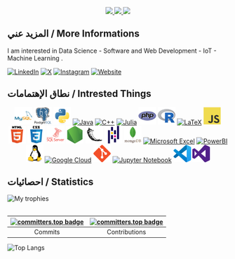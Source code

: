 <p align="center">
    <a href="https://www.credly.com/badges/335df2fa-522e-49b9-a222-087a27bc63a2">
        <img src="https://images.credly.com/size/500x500/images/d41de2b7-cbc2-47ec-bcf1-ebecbe83872f/GCC_badge_DA_1000x1000.png" width="150">
    </a>
    <a href="https://www.coursera.org/account/accomplishments/professional-cert/SPW96OECT5TK">
        <img src="https://images.credly.com/size/490x490/images/024324c7-4d4c-4008-8db7-01e0d4222126/image.png" width="150">
    </a>
    <a href="https://www.credly.com/badges/71038d79-f6ed-4682-b4c2-c030203cf28d">
        <img src="https://images.credly.com/size/680x680/images/42ce4209-8839-431a-9046-f2ce2e72e04b/Coursera_20Data_20Science_20Professional_20Certificate.png" width="150">
    </a>
</p>


## المزيد عني / More Informations

I am interested in Data Science - Software and Web Development - IoT - Machine Learning .

[![LinkedIn](https://skillicons.dev/icons?i=linkedin)](https://www.linkedin.com/in/saadalmalki711/)
[![X](https://skillicons.dev/icons?i=twitter)](https://www.x.com/0xdonzdev)
[![Instagram](https://skillicons.dev/icons?i=instagram)](https://www.instagram.com/creator_sai711)
[![Website](https://img.shields.io/badge/Website-%2312100E.svg?style=for-the-badge&logo=google-chrome&logoColor=white)](https://saadthelegend.com)

## نطاق الإهتمامات / Intrested Things

<p align="center">
    <a href="https://www.mysql.com/" target="_blank"> <img src="https://raw.githubusercontent.com/devicons/devicon/master/icons/mysql/mysql-original-wordmark.svg" alt="MySQL" width="40" height="40" /></a>
    <a href="https://www.postgresql.org/" target="_blank"> <img src="https://raw.githubusercontent.com/devicons/devicon/master/icons/postgresql/postgresql-original-wordmark.svg" alt="PostgreSQL" width="40" height="40" /></a>
    <a href="https://www.python.org/" target="_blank"> <img src="https://raw.githubusercontent.com/devicons/devicon/master/icons/python/python-original.svg" alt="Python" width="40" height="40" /></a>
    <a href="https://www.java.com/" target="_blank"> <img src="https://cdn.jsdelivr.net/gh/devicons/devicon/icons/java/java-original.svg" alt="Java" width="40" height="40" /></a>
    <a href="https://isocpp.org/" target="_blank"> <img src="https://upload.wikimedia.org/wikipedia/commons/thumb/1/18/ISO_C%2B%2B_Logo.svg/240px-ISO_C%2B%2B_Logo.svg.png" alt="C++" width="40" height="45" /></a>
    <a href="https://julialang.org/" target="_blank"> <img src="https://upload.wikimedia.org/wikipedia/commons/1/1f/Julia_Programming_Language_Logo.svg" alt="Julia" width="40" height="40" /></a>
    <a href="https://www.php.net/" target="_blank"> <img src="https://raw.githubusercontent.com/devicons/devicon/master/icons/php/php-original.svg" alt="PHP" width="40" height="40" /></a>
    <a href="https://www.r-project.org/" target="_blank"> <img src="https://raw.githubusercontent.com/devicons/devicon/master/icons/r/r-original.svg" alt="R Language" width="40" height="40" /></a>
    <a href="https://www.latex-project.org/" target="_blank"> <img src="https://upload.wikimedia.org/wikipedia/commons/9/92/LaTeX_logo.svg" alt="LaTeX" width="70" height="40" /></a>
    <a href="https://www.javascript.com/" target="_blank"> <img src="https://raw.githubusercontent.com/devicons/devicon/master/icons/javascript/javascript-original.svg" alt="JavaScript" width="40" height="40" /></a>
    <a href="https://developer.mozilla.org/en-US/docs/Web/Guide/HTML/HTML5" target="_blank"> <img src="https://raw.githubusercontent.com/devicons/devicon/master/icons/html5/html5-original-wordmark.svg" alt="HTML" width="40" height="40" /></a>
    <a href="https://developer.mozilla.org/en-US/docs/Web/CSS" target="_blank"> <img src="https://raw.githubusercontent.com/devicons/devicon/master/icons/css3/css3-original-wordmark.svg" alt="CSS" width="40" height="40" /></a>
    <a href="https://www.microsoft.com/en-us/sql-server" target="_blank"> <img src="https://raw.githubusercontent.com/devicons/devicon/master/icons/microsoftsqlserver/microsoftsqlserver-plain-wordmark.svg" alt="SQL Server" width="40" height="40" /></a>
    <a href="https://nodejs.org/" target="_blank"> <img src="https://raw.githubusercontent.com/devicons/devicon/master/icons/nodejs/nodejs-original.svg" alt="Node.js" width="40" height="40" /></a>
    <a href="https://flask.palletsprojects.com/" target="_blank"> <img src="https://raw.githubusercontent.com/devicons/devicon/master/icons/flask/flask-original.svg" alt="Flask" width="40" height="40" /></a>
    <a href="https://pandas.pydata.org/" target="_blank"> <img src="https://raw.githubusercontent.com/devicons/devicon/2ae2a900d2f041da66e950e4d48052658d850630/icons/pandas/pandas-original.svg" alt="Pandas" width="40" height="40" /></a>
    <a href="https://www.mongodb.com/" target="_blank"> <img src="https://raw.githubusercontent.com/devicons/devicon/master/icons/mongodb/mongodb-original-wordmark.svg" alt="MongoDB" width="40" height="40" /></a>
    <a href="https://www.microsoft.com/en/microsoft-365/excel" target="_blank"> <img src="https://upload.wikimedia.org/wikipedia/commons/thumb/3/34/Microsoft_Office_Excel_%282019%E2%80%93present%29.svg/1200px-Microsoft_Office_Excel_%282019%E2%80%93present%29.svg.png" alt="Microsoft Excel" width="40" height="40" /></a>
    <a href="https://www.microsoft.com/en-us/power-platform/products/power-bi" target="_blank"> <img src="https://logohistory.net/wp-content/uploads/2023/05/Power-BI-Symbol.png" alt="PowerBI" width="80" height="40" /></a
    <a href="https://www.linux.org/" target="_blank"> <img src="https://raw.githubusercontent.com/devicons/devicon/master/icons/linux/linux-original.svg" alt="Linux" width="40" height="40" /></a>
    <a href="https://cloud.google.com/" target="_blank"> <img src="https://upload.wikimedia.org/wikipedia/commons/5/51/Google_Cloud_logo.svg" alt="Google Cloud" width="70" height="50" /></a>
    <a href="https://git-scm.com/" target="_blank"> <img src="https://raw.githubusercontent.com/devicons/devicon/master/icons/git/git-original.svg" alt="Git" width="40" height="40" /></a>
    <a href="https://jupyter.org/" target="_blank"> <img src="https://upload.wikimedia.org/wikipedia/commons/thumb/3/38/Jupyter_logo.svg/1767px-Jupyter_logo.svg.png" alt="Jupyter Notebook" width="40" height="40" /></a>
    <a href="https://code.visualstudio.com/" target="_blank"> <img src="https://raw.githubusercontent.com/devicons/devicon/master/icons/vscode/vscode-original.svg" alt="VS Code" width="40" height="40" /></a>
    <a href="https://visualstudio.microsoft.com/" target="_blank"> <img src="https://raw.githubusercontent.com/devicons/devicon/master/icons/visualstudio/visualstudio-plain.svg" alt="Visual Studio" width="40" height="40" /></a>
</p>

## احصائيات / Statistics
<div>
    <img src="https://github-profile-trophy.vercel.app/?username=Saad711T" alt="My trophies" />
</div>
<br>

[![committers.top badge](https://user-badge.committers.top/saudi_arabia/Saad711T.svg)](https://user-badge.committers.top/saudi_arabia/Saad711T) | [![committers.top badge](https://user-badge.committers.top/saudi_arabia_public/Saad711T.svg)](https://user-badge.committers.top/saudi_arabia_public/Saad711T) |
|:--:|:--:|
| Commits | Contributions |

![Top Langs](https://github-readme-stats.vercel.app/api/top-langs/?username=Saad711T&layout=pie&theme=dark&langs_count=20&size_weight=0.5&count_weight=0.5&hide=jupyter%20notebook,csv,go,dockerfile,c)
